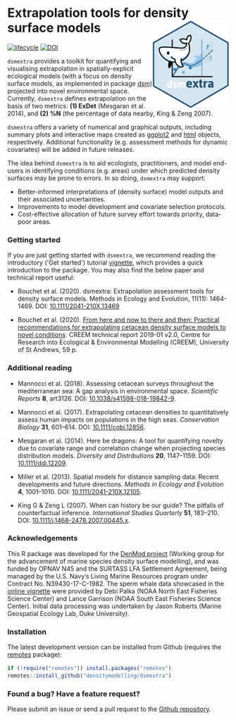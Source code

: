 # Extrapolation tools for density surface models <img src="https://github.com/densitymodelling/dsmextra/blob/master/hex/dsmextra-hex.png?raw=true" height=200 align="right" class="logo"/>

<!-- badges: start -->
[![lifecycle](https://img.shields.io/badge/lifecycle-maturing-blue.svg?style=flat-square)](https://www.tidyverse.org/lifecycle/#maturing)
[![DOI](https://img.shields.io/badge/DOI-10.5281.zenodo.3529465-green.svg?style=flat-square)](https://doi.org/10.5281/zenodo.3529465)
<!-- badges: end -->

`dsmextra` provides a toolkit for quantifying and visualising extrapolation in spatially-explicit ecological models (with a focus on density surface models, as implemented in package [dsm](https://cran.r-project.org/web/packages/dsm/index.html)) projected into novel environmental space. Currently, `dsmextra` defines extrapolation on the basis of two metrics: **(1) ExDet** (Mesgaran et al. 2014), and **(2) %N** (the percentage of data nearby, King & Zeng 2007). 

`dsmextra` offers a variety of numerical and graphical outputs, including summary plots and interactive maps created as [ggplot2](https://ggplot2.tidyverse.org/) and [html](https://rstudio.github.io/leaflet/) objects, respectively. Additional functionality (e.g. assessment methods for dynamic covariates) will be added in future releases.

The idea behind `dsmextra` is to aid ecologists, practitioners, and model end-users in identifying conditions (e.g. areas) under which predicted density surfaces may be prone to errors. In so doing, `dsmextra` may support:

+ Better-informed interpretations of (density surface) model outputs and their associated uncertainties.
+ Improvements to model development and covariate selection protocols.
+ Cost-effective allocation of future survey effort towards priority, data-poor areas.

### Getting started 

If you are just getting started with `dsmextra`, we recommend reading the introductory ('Get started') tutorial [vignette](https://densitymodelling.github.io/dsmextra/articles/dsmextra.html), which provides a quick introduction to the package. You may also find the below paper and technical report useful:

* Bouchet et al. (2020). dsmextra: Extrapolation assessment tools for density surface models. Methods in Ecology and Evolution, 11(11): 1464-1469. DOI: [10.1111/2041-210X.13469](https://besjournals.onlinelibrary.wiley.com/doi/abs/10.1111/2041-210X.13469)

* Bouchet et al. (2020). [From here and now to there and then: Practical recommendations for extrapolating cetacean density surface models to novel conditions](https://research-repository.st-andrews.ac.uk/bitstream/handle/10023/18509/Denmod_ExtrapolationReport_final_Aug2019.pdf?sequence=1&isAllowed=y). CREEM technical report 2019-01 v2.0, Centre for Research into Ecological & Environmental Modelling (CREEM), University of St Andrews, 59 p.

### Additional reading

* Mannocci et al. (2018). Assessing cetacean surveys throughout the mediterranean sea: A gap analysis in environmental space. *Scientific Reports* **8**, art3126. DOI: [10.1038/s41598-018-19842-9](https://www.nature.com/articles/s41598-018-19842-9).

* Mannocci et al. (2017). Extrapolating cetacean densities to quantitatively assess human impacts on populations in the high seas. *Conservation Biology* **31**, 601–614. DOI: [10.1111/cobi.12856](https://conbio.onlinelibrary.wiley.com/doi/full/10.1111/cobi.12856).

* Mesgaran et al. (2014). Here be dragons: A tool for quantifying novelty due to covariate range and correlation change when projecting species distribution models. *Diversity and Distributions* **20**, 1147–1159. DOI: [10.1111/ddi.12209](https://onlinelibrary.wiley.com/doi/full/10.1111/ddi.12209).

* Miller et al. (2013). Spatial models for distance sampling data: Recent developments and future directions. *Methods in Ecology and Evolution* **4**, 1001–1010. DOI: [10.1111/2041-210X.12105](https://besjournals.onlinelibrary.wiley.com/doi/full/10.1111/2041-210X.12105).

* King G & Zeng L (2007). When can history be our guide? The pitfalls of counterfactual inference. *International Studies Quarterly* **51**, 183–210. DOI: [10.1111/j.1468-2478.2007.00445.x](https://doi.org/10.1111/j.1468-2478.2007.00445.x).

### Acknowledgements

This R package was developed for the [DenMod project](https://synergy.st-andrews.ac.uk/denmod/) (Working group for the advancement of marine species density surface modelling), and was funded by OPNAV N45 and the SURTASS LFA Settlement Agreement, being managed by the U.S. Navy’s Living Marine Resources program under Contract No. N39430-17-C-1982. The sperm whale data showcased in the [online vignette](https://densitymodelling.github.io/dsmextra/articles/dsmextra.html) were provided by Debi Palka (NOAA North East Fisheries Science Center) and Lance Garrison (NOAA South East Fisheries Science Center). Initial data processing was undertaken by Jason Roberts (Marine Geospatial Ecology Lab, Duke University).

### Installation

The latest development version can be installed from Github (requires the [remotes](https://github.com/r-lib/remotes) package):

```r
if (!require("remotes")) install.packages("remotes")
remotes::install_github("densitymodelling/dsmextra")
```

### Found a bug? Have a feature request?  

Please submit an issue or send a pull request to the [Github repository](https://github.com/densitymodelling/dsmextra/).

